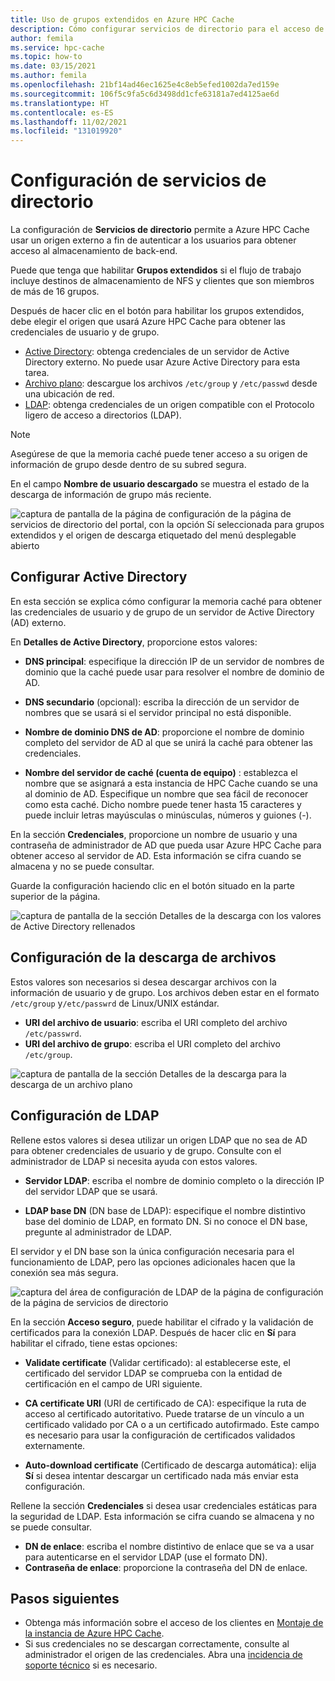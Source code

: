 ```yaml
---
title: Uso de grupos extendidos en Azure HPC Cache
description: Cómo configurar servicios de directorio para el acceso de cliente a destinos de almacenamiento en Azure HPC Cache
author: femila
ms.service: hpc-cache
ms.topic: how-to
ms.date: 03/15/2021
ms.author: femila
ms.openlocfilehash: 21bf14ad46ec1625e4c8eb5efed1002da7ed159e
ms.sourcegitcommit: 106f5c9fa5c6d3498dd1cfe63181a7ed4125ae6d
ms.translationtype: HT
ms.contentlocale: es-ES
ms.lasthandoff: 11/02/2021
ms.locfileid: "131019920"
---
```

# <a name="configure-directory-services"></a>Configuración de servicios de directorio

La configuración de **Servicios de directorio** permite a Azure HPC Cache usar un origen externo a fin de autenticar a los usuarios para obtener acceso al almacenamiento de back-end.

Puede que tenga que habilitar **Grupos extendidos** si el flujo de trabajo incluye destinos de almacenamiento de NFS y clientes que son miembros de más de 16 grupos.

Después de hacer clic en el botón para habilitar los grupos extendidos, debe elegir el origen que usará Azure HPC Cache para obtener las credenciales de usuario y de grupo.

* [Active Directory](#configure-active-directory): obtenga credenciales de un servidor de Active Directory externo. No puede usar Azure Active Directory para esta tarea.
* [Archivo plano](#configure-file-download): descargue los archivos `/etc/group` y `/etc/passwd` desde una ubicación de red.
* [LDAP](#configure-ldap): obtenga credenciales de un origen compatible con el Protocolo ligero de acceso a directorios (LDAP).

> [!NOTE]
> Asegúrese de que la memoria caché puede tener acceso a su origen de información de grupo desde dentro de su subred segura.<!-- + details/examples -->

En el campo **Nombre de usuario descargado** se muestra el estado de la descarga de información de grupo más reciente.

![captura de pantalla de la página de configuración de la página de servicios de directorio del portal, con la opción Sí seleccionada para grupos extendidos y el origen de descarga etiquetado del menú desplegable abierto](media/directory-services-select-group-source.png)

## <a name="configure-active-directory"></a>Configurar Active Directory

En esta sección se explica cómo configurar la memoria caché para obtener las credenciales de usuario y de grupo de un servidor de Active Directory (AD) externo.

En **Detalles de Active Directory**, proporcione estos valores:

* **DNS principal**: especifique la dirección IP de un servidor de nombres de dominio que la caché puede usar para resolver el nombre de dominio de AD.

* **DNS secundario** (opcional): escriba la dirección de un servidor de nombres que se usará si el servidor principal no está disponible.

* **Nombre de dominio DNS de AD**: proporcione el nombre de dominio completo del servidor de AD al que se unirá la caché para obtener las credenciales.

* **Nombre del servidor de caché (cuenta de equipo)** : establezca el nombre que se asignará a esta instancia de HPC Cache cuando se una al dominio de AD. Especifique un nombre que sea fácil de reconocer como esta caché. Dicho nombre puede tener hasta 15 caracteres y puede incluir letras mayúsculas o minúsculas, números y guiones (-).

En la sección **Credenciales**, proporcione un nombre de usuario y una contraseña de administrador de AD que pueda usar Azure HPC Cache para obtener acceso al servidor de AD. Esta información se cifra cuando se almacena y no se puede consultar.

Guarde la configuración haciendo clic en el botón situado en la parte superior de la página.

![captura de pantalla de la sección Detalles de la descarga con los valores de Active Directory rellenados](media/group-download-details-ad.png)

## <a name="configure-file-download"></a>Configuración de la descarga de archivos

Estos valores son necesarios si desea descargar archivos con la información de usuario y de grupo. Los archivos deben estar en el formato `/etc/group` y`/etc/passwrd` de Linux/UNIX estándar.

* **URI del archivo de usuario**: escriba el URI completo del archivo `/etc/passwrd`.
* **URI del archivo de grupo**: escriba el URI completo del archivo `/etc/group`.

![captura de pantalla de la sección Detalles de la descarga para la descarga de un archivo plano](media/group-download-details-file.png)

## <a name="configure-ldap"></a>Configuración de LDAP

Rellene estos valores si desea utilizar un origen LDAP que no sea de AD para obtener credenciales de usuario y de grupo. Consulte con el administrador de LDAP si necesita ayuda con estos valores.

* **Servidor LDAP**: escriba el nombre de dominio completo o la dirección IP del servidor LDAP que se usará. <!-- only one, not up to 3 -->

* **LDAP base DN** (DN base de LDAP): especifique el nombre distintivo base del dominio de LDAP, en formato DN. Si no conoce el DN base, pregunte al administrador de LDAP.

El servidor y el DN base son la única configuración necesaria para el funcionamiento de LDAP, pero las opciones adicionales hacen que la conexión sea más segura.

![captura del área de configuración de LDAP de la página de configuración de la página de servicios de directorio](media/group-download-details-ldap.png)

En la sección **Acceso seguro**, puede habilitar el cifrado y la validación de certificados para la conexión LDAP. Después de hacer clic en **Sí** para habilitar el cifrado, tiene estas opciones:

* **Validate certificate** (Validar certificado): al establecerse este, el certificado del servidor LDAP se comprueba con la entidad de certificación en el campo de URI siguiente.

* **CA certificate URI** (URI de certificado de CA): especifique la ruta de acceso al certificado autoritativo. Puede tratarse de un vínculo a un certificado validado por CA o a un certificado autofirmado. Este campo es necesario para usar la configuración de certificados validados externamente.

* **Auto-download certificate** (Certificado de descarga automática): elija **Sí** si desea intentar descargar un certificado nada más enviar esta configuración.

Rellene la sección **Credenciales** si desea usar credenciales estáticas para la seguridad de LDAP. Esta información se cifra cuando se almacena y no se puede consultar.

* **DN de enlace**: escriba el nombre distintivo de enlace que se va a usar para autenticarse en el servidor LDAP (use el formato DN).
* **Contraseña de enlace**: proporcione la contraseña del DN de enlace.

## <a name="next-steps"></a>Pasos siguientes

* Obtenga más información sobre el acceso de los clientes en [Montaje de la instancia de Azure HPC Cache](hpc-cache-mount.md).
* Si sus credenciales no se descargan correctamente, consulte al administrador el origen de las credenciales. Abra una [incidencia de soporte técnico](hpc-cache-support-ticket.md) si es necesario.
